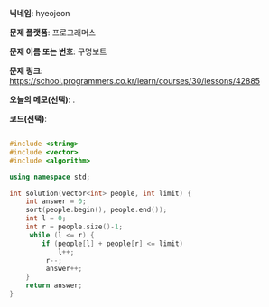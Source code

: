 **닉네임**: hyeojeon

**문제 플랫폼**: 프로그래머스

**문제 이름 또는 번호**: 구명보트

**문제 링크**: https://school.programmers.co.kr/learn/courses/30/lessons/42885

**오늘의 메모(선택)**: .

**코드(선택)**:

```cpp

#include <string>
#include <vector>
#include <algorithm>

using namespace std;

int solution(vector<int> people, int limit) {
    int answer = 0;
    sort(people.begin(), people.end());
    int l = 0;
    int r = people.size()-1;
     while (l <= r) {
        if (people[l] + people[r] <= limit)
            l++;
         r--;
         answer++;
    }
    return answer;
}

```
